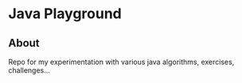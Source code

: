 # Java Playground

## About

Repo for my experimentation with various java algorithms, exercises, challenges...